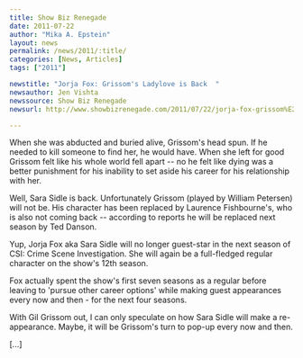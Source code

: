 ```yaml
---
title: Show Biz Renegade
date: 2011-07-22
author: "Mika A. Epstein"
layout: news
permalink: /news/2011/:title/
categories: [News, Articles]
tags: ["2011"]

newstitle: "Jorja Fox: Grissom's Ladylove is Back  "
newsauthor: Jen Vishta
newssource: Show Biz Renegade
newsurl: http://www.showbizrenegade.com/2011/07/22/jorja-fox-grissom%E2%80%99s-ladylove-is-back/7124

---
```


When she was abducted and buried alive, Grissom's head spun. If he needed to kill someone to find her, he would have. When she left for good Grissom felt like his whole world fell apart -- no he felt like dying was a better punishment for his inability to set aside his career for his relationship with her.

Well, Sara Sidle is back. Unfortunately Grissom (played by William Petersen) will not be. His character has been replaced by Laurence Fishbourne's, who is also not coming back -- according to reports he will be replaced next season by Ted Danson.

Yup, Jorja Fox aka Sara Sidle will no longer guest-star in the next season of CSI: Crime Scene Investigation. She will again be a full-fledged regular character on the show's 12th season.

Fox actually spent the show's first seven seasons as a regular before leaving to 'pursue other career options' while making guest appearances every now and then - for the next four seasons.

With Gil Grissom out, I can only speculate on how Sara Sidle will make a re-appearance. Maybe, it will be Grissom's turn to pop-up every now and then.

[...]

